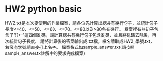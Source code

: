 # HW2 python basic
HW2.txt是本次要使用的作業檔案，請各位先計算出總共有幾行句子，並統計句子長度<=40、<=50、<=60、<=70、<=80以及>80各有幾行。
檔案裡有些句子包含了'!?+-'這四個亂碼，請計算總共有幾行句子包含亂碼，並且將亂碼去除後，再次統計句子長度。
請將計算後的答案輸出成.txt檔，檔名請取成HW2_學號.txt，若沒有學號請直接打上名字。
檔案格式如sample_answer.txt(請按照sample_answer.tx註解中的要求完成檔案)
